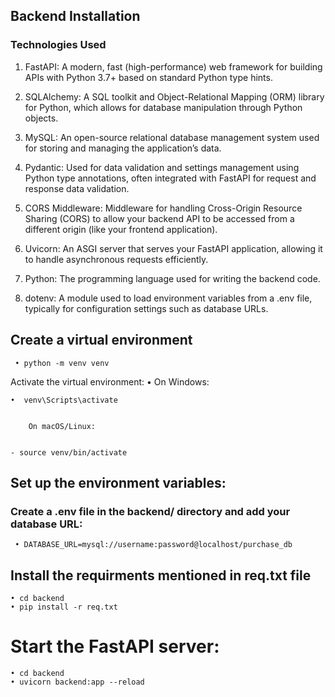 ## Backend Installation

### Technologies Used

1.	FastAPI: A modern, fast (high-performance) web framework for building APIs with Python 3.7+ based on standard Python type hints.

2.	SQLAlchemy: A SQL toolkit and Object-Relational Mapping (ORM) library for Python, which allows for database manipulation through Python objects.

3.	MySQL: An open-source relational database management system used for storing and managing the application’s data.

4.	Pydantic: Used for data validation and settings management using Python type annotations, often integrated with FastAPI for request and response data validation.

5.	CORS Middleware: Middleware for handling Cross-Origin Resource Sharing (CORS) to allow your backend API to be accessed from a different origin (like your frontend application).

6.	Uvicorn: An ASGI server that serves your FastAPI application, allowing it to handle asynchronous requests efficiently.


7.	Python: The programming language used for writing the backend code.

8.	dotenv: A module used to load environment variables from a .env file, typically for configuration settings such as database URLs.


## Create a virtual environment

     • python -m venv venv

Activate the virtual environment:
	•	On Windows:

    •  venv\Scripts\activate


  		On macOS/Linux:


    - source venv/bin/activate

## Set up the environment variables:

### Create a .env file in the backend/ directory and add your database URL:


     • DATABASE_URL=mysql://username:password@localhost/purchase_db





## Install the requirments mentioned in req.txt file
    • cd backend
    • pip install -r req.txt
    

# Start the FastAPI server:
    • cd backend
    • uvicorn backend:app --reload



